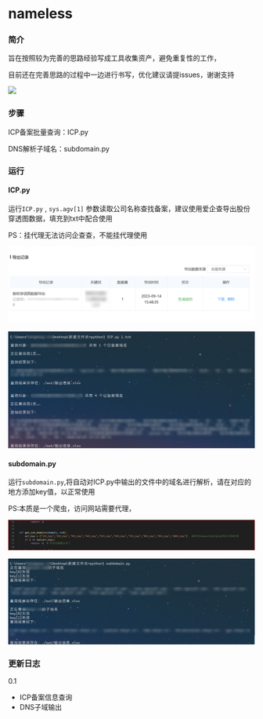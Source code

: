 # nameless

### 简介

旨在按照较为完善的思路经验写成工具收集资产，避免重复性的工作，

目前还在完善思路的过程中一边进行书写，优化建议请提issues，谢谢支持

![]([\images\11.png](https://github.com/chunliang11/nameless/blob/main/images/11.png))

### 步骤

ICP备案批量查询：ICP.py

DNS解析子域名：subdomain.py



### 运行

#### ICP.py

运行`ICP.py` , `sys.agv[1]` 参数读取公司名称查找备案，建议使用爱企查导出股份穿透图数据，填充到txt中配合使用

PS：挂代理无法访问企查查，不能挂代理使用

![](\images\aiqicha.png)

![](\images\icp.png)

#### subdomain.py

运行`subdomain.py`,将自动对ICP.py中输出的文件中的域名进行解析，请在对应的地方添加key值，以正常使用

PS:本质是一个爬虫，访问网站需要代理，

![](\images\Snipaste_2023-09-22_09-52-38.png)

![](\images\doamin.png)



### 更新日志

0.1

- ICP备案信息查询
- DNS子域输出

### 
